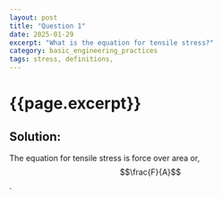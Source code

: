 ```yaml
---
layout: post
title: "Question 1"
date: 2025-01-29
excerpt: "What is the equation for tensile stress?"
category: basic_engineering_practices
tags: stress, definitions,
---
```


# {{page.excerpt}}

## Solution:
The equation for tensile stress is force over area or, $$\frac{F}{A}$$. 